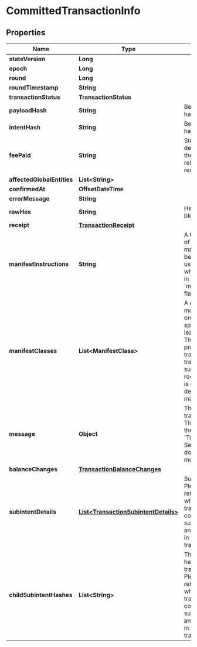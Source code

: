 

# CommittedTransactionInfo


## Properties

| Name | Type | Description | Notes |
|------------ | ------------- | ------------- | -------------|
|**stateVersion** | **Long** |  |  |
|**epoch** | **Long** |  |  |
|**round** | **Long** |  |  |
|**roundTimestamp** | **String** |  |  |
|**transactionStatus** | **TransactionStatus** |  |  |
|**payloadHash** | **String** | Bech32m-encoded hash. |  [optional] |
|**intentHash** | **String** | Bech32m-encoded hash. |  [optional] |
|**feePaid** | **String** | String-encoded decimal representing the amount of a related fungible resource. |  [optional] |
|**affectedGlobalEntities** | **List&lt;String&gt;** |  |  [optional] |
|**confirmedAt** | **OffsetDateTime** |  |  [optional] |
|**errorMessage** | **String** |  |  [optional] |
|**rawHex** | **String** | Hex-encoded binary blob. |  [optional] |
|**receipt** | [**TransactionReceipt**](TransactionReceipt.md) |  |  [optional] |
|**manifestInstructions** | **String** | A text-representation of a transaction manifest. This field will be present only for user transactions and when explicitly opted-in using the &#x60;manifest_instructions&#x60; flag.  |  [optional] |
|**manifestClasses** | **List&lt;ManifestClass&gt;** | A collection of zero or more manifest classes ordered from the most specific class to the least specific one. This field will be present only for user transactions. For user transactions with subintents only the root transaction intent is currently used to determine the manifest classes.  |  [optional] |
|**message** | **Object** | The optional transaction message. This type is defined in the Core API as &#x60;TransactionMessage&#x60;. See the Core API documentation for more details.  |  [optional] |
|**balanceChanges** | [**TransactionBalanceChanges**](TransactionBalanceChanges.md) |  |  [optional] |
|**subintentDetails** | [**List&lt;TransactionSubintentDetails&gt;**](TransactionSubintentDetails.md) | Subintent details. Please note that it is returned regardless of whether the transaction was committed successfully or failed, and it can be returned in multiple transactions.  |  [optional] |
|**childSubintentHashes** | **List&lt;String&gt;** | The child subintent hashes of the root transaction intent. Please note that it is returned regardless of whether the transaction was committed successfully or failed, and it can be returned in multiple transactions.  |  [optional] |



